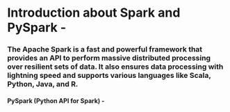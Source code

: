 # Introduction about Spark and PySpark - 
### The Apache Spark is a fast and powerful framework that provides an API to perform massive distributed processing over resilient sets of data. It also ensures data processing with lightning speed and supports various languages like Scala, Python, Java, and R.

#### PySpark (Python API for Spark) - 

